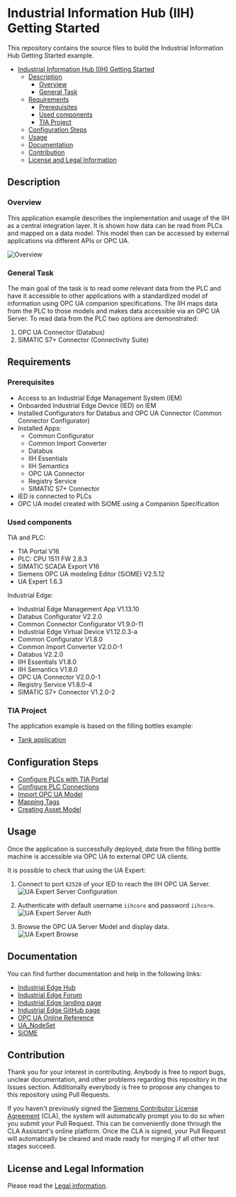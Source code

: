 # Industrial Information Hub (IIH) Getting Started
This repository contains the source files to build the Industrial Information Hub Getting Started example.

- [Industrial Information Hub (IIH) Getting Started](#industrial-information-hub-iih-getting-started)
  - [Description](#description)
    - [Overview](#overview)
    - [General Task](#general-task)
  - [Requirements](#requirements)
    - [Prerequisites](#prerequisites)
    - [Used components](#used-components)
    - [TIA Project](#tia-project)
  - [Configuration Steps](#configuration-steps)
  - [Usage](#usage)
  - [Documentation](#documentation)
  - [Contribution](#contribution)
  - [License and Legal Information](#license-and-legal-information)

## Description
### Overview
This application example describes the implementation and usage of the IIH as a central integration layer. It is shown how data can be read from PLCs and mapped on a data model. This model then can be accessed by external applications via different APIs or OPC UA.

![Overview](docs/graphics/overview.png)

### General Task
The main goal of the task is to read some relevant data from the PLC and have it accessible to other applications with a standardized model of information using OPC UA companion specifications. The IIH maps data from the PLC to those models and makes data accessible via an OPC UA Server.
To read data from the PLC two options are demonstrated: 
1. OPC UA Connector (Databus)
2. SIMATIC S7+ Connector (Connectivity Suite)     

## Requirements
### Prerequisites
- Access to an Industrial Edge Management System (IEM)
- Onboarded Industrial Edge Device (IED) on IEM
- Installed Configurators for Databus and OPC UA Connector (Common Connector Configurator)
- Installed Apps:
  - Common Configurator
  - Common Import Converter 
  - Databus
  - IIH Essentials
  - IIH Semantics 
  - OPC UA Connector
  - Registry Service
  - SIMATIC S7+ Connector
- IED is connected to PLCs
- OPC UA model created with SiOME using a Companion Specification

### Used components
TIA and PLC:
- TIA Portal V16
- PLC: CPU 1511 FW 2.8.3
- SIMATIC SCADA Export V16
- Siemens OPC UA modeling Editor (SiOME) V2.5.12
- UA Expert 1.6.3
  
Industrial Edge:
- Industrial Edge Management App V1.13.10
- Databus Configurator V2.2.0
- Common Connector Configurator V1.9.0-11
- Industrial Edge Virtual Device V1.12.0.3-a
- Common Configurator V1.8.0
- Common Import Converter V2.0.0-1
- Databus V2.2.0
- IIH Essentials V1.8.0
- IIH Semantics V1.8.0
- OPC UA Connector V2.0.0-1
- Registry Service V1.8.0-4
- SIMATIC S7+ Connector V1.2.0-2

### TIA Project
The application example is based on the filling bottles example:
- [Tank application](https://github.com/industrial-edge/miscellaneous/tree/main/tank%20application)

## Configuration Steps
- [Configure PLCs with TIA Portal](docs/Installation.md#configure-plcs-with-tia-portal)
- [Configure PLC Connections](docs/Installation.md#configure-plc-connections)
- [Import OPC UA Model](docs/Installation.md#import-opc-ua-model)
- [Mapping Tags](docs/Installation.md#mapping-tags)
- [Creating Asset Model](docs/Installation.md#creating-asset-model)

## Usage
Once the application is successfully deployed, data from the filling bottle machine is accessible via OPC UA to external OPC UA clients.

It is possible to check that using the UA Expert:

1. Connect to port `62520` of your IED to reach the IIH OPC UA Server.  
![UA Expert Server Configuration](docs/graphics/uaexpert_server.png)

2. Authenticate with default username `iihcore` and password `iihcore`.   
![UA Expert Server Auth](docs/graphics/uaexpert_auth_settings.png)

3. Browse the OPC UA Server Model and display data.   
![UA Expert Browse](docs/graphics/uaexpert_browse.png)

## Documentation
You can find further documentation and help in the following links:

- [Industrial Edge Hub](https://iehub.eu1.edge.siemens.cloud/#/documentation)
- [Industrial Edge Forum](https://www.siemens.com/industrial-edge-forum)
- [Industrial Edge landing page](https://new.siemens.com/global/en/products/automation/topic-areas/industrial-edge/simatic-edge.html)
- [Industrial Edge GitHub page](https://github.com/industrial-edge)
- [OPC UA Online Reference](https://reference.opcfoundation.org/)
- [UA_NodeSet](https://github.com/OPCFoundation/UA-Nodeset)
- [SiOME](https://support.industry.siemens.com/cs/es/en/view/109755133)

## Contribution
Thank you for your interest in contributing. Anybody is free to report bugs, unclear documentation, and other problems regarding this repository in the Issues section.
Additionally everybody is free to propose any changes to this repository using Pull Requests.

If you haven't previously signed the [Siemens Contributor License Agreement](https://cla-assistant.io/industrial-edge/) (CLA), the system will automatically prompt you to do so when you submit your Pull Request. This can be conveniently done through the CLA Assistant's online platform. Once the CLA is signed, your Pull Request will automatically be cleared and made ready for merging if all other test stages succeed.

## License and Legal Information
Please read the [Legal information](LICENSE.md).

